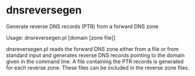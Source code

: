 # dnsreversegen

Generate reverse DNS records (PTR) from  a forward DNS zone

Usage:
  dnsreversegen.pl [domain [zone file]]
  
dnsreversegen.pl reads the forward DNS zone either from a file or from standard input and generates reverse DNS records pointing
to the domain given in the command line. A file containing the PTR records is generated for each reverse zone. These files can be included in the reverse zone files.
